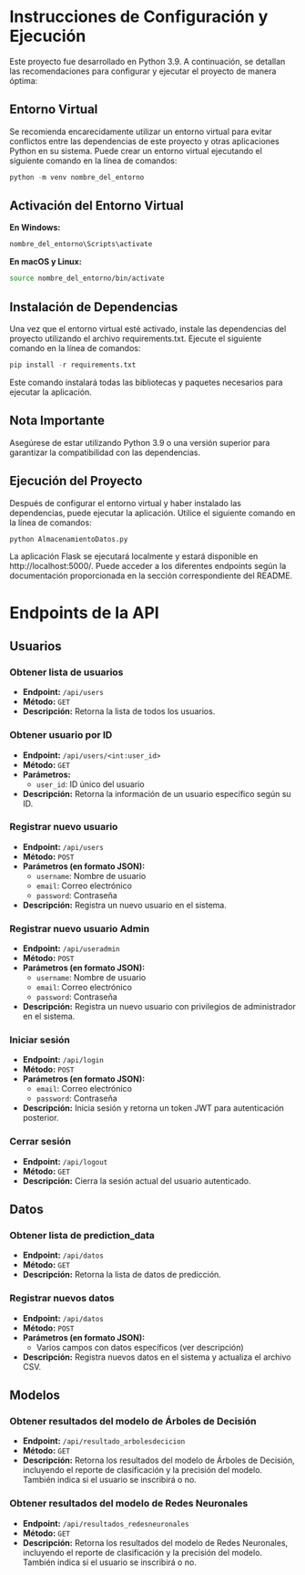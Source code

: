 # Instrucciones de Configuración y Ejecución

Este proyecto fue desarrollado en Python 3.9. A continuación, se detallan las recomendaciones para configurar y ejecutar el proyecto de manera óptima:

## Entorno Virtual

Se recomienda encarecidamente utilizar un entorno virtual para evitar conflictos entre las dependencias de este proyecto y otras aplicaciones Python en su sistema. Puede crear un entorno virtual ejecutando el siguiente comando en la línea de comandos:

```python
python -m venv nombre_del_entorno
```

## Activación del Entorno Virtual

**En Windows:**

```bash
nombre_del_entorno\Scripts\activate
```

**En macOS y Linux:**
```bash
source nombre_del_entorno/bin/activate
```

## Instalación de Dependencias
Una vez que el entorno virtual esté activado, instale las dependencias del proyecto utilizando el archivo requirements.txt. Ejecute el siguiente comando en la línea de comandos:

```python
pip install -r requirements.txt
```
Este comando instalará todas las bibliotecas y paquetes necesarios para ejecutar la aplicación.

## Nota Importante

Asegúrese de estar utilizando Python 3.9 o una versión superior para garantizar la compatibilidad con las dependencias.

## Ejecución del Proyecto

Después de configurar el entorno virtual y haber instalado las dependencias, puede ejecutar la aplicación. Utilice el siguiente comando en la línea de comandos:

```python
python AlmacenamientoDatos.py
```
La aplicación Flask se ejecutará localmente y estará disponible en http://localhost:5000/. Puede acceder a los diferentes endpoints según la documentación proporcionada en la sección correspondiente del README.

# Endpoints de la API

## Usuarios

### Obtener lista de usuarios

- **Endpoint:** `/api/users`
- **Método:** `GET`
- **Descripción:** Retorna la lista de todos los usuarios.

### Obtener usuario por ID

- **Endpoint:** `/api/users/<int:user_id>`
- **Método:** `GET`
- **Parámetros:**
  - `user_id`: ID único del usuario
- **Descripción:** Retorna la información de un usuario específico según su ID.

### Registrar nuevo usuario

- **Endpoint:** `/api/users`
- **Método:** `POST`
- **Parámetros (en formato JSON):**
  - `username`: Nombre de usuario
  - `email`: Correo electrónico
  - `password`: Contraseña
- **Descripción:** Registra un nuevo usuario en el sistema.

### Registrar nuevo usuario Admin

- **Endpoint:** `/api/useradmin`
- **Método:** `POST`
- **Parámetros (en formato JSON):**
  - `username`: Nombre de usuario
  - `email`: Correo electrónico
  - `password`: Contraseña
- **Descripción:** Registra un nuevo usuario con privilegios de administrador en el sistema.

### Iniciar sesión

- **Endpoint:** `/api/login`
- **Método:** `POST`
- **Parámetros (en formato JSON):**
  - `email`: Correo electrónico
  - `password`: Contraseña
- **Descripción:** Inicia sesión y retorna un token JWT para autenticación posterior.

### Cerrar sesión

- **Endpoint:** `/api/logout`
- **Método:** `GET`
- **Descripción:** Cierra la sesión actual del usuario autenticado.

## Datos

### Obtener lista de prediction_data

- **Endpoint:** `/api/datos`
- **Método:** `GET`
- **Descripción:** Retorna la lista de datos de predicción.

### Registrar nuevos datos

- **Endpoint:** `/api/datos`
- **Método:** `POST`
- **Parámetros (en formato JSON):**
  - Varios campos con datos específicos (ver descripción)
- **Descripción:** Registra nuevos datos en el sistema y actualiza el archivo CSV.

## Modelos

### Obtener resultados del modelo de Árboles de Decisión

- **Endpoint:** `/api/resultado_arbolesdecicion`
- **Método:** `GET`
- **Descripción:** Retorna los resultados del modelo de Árboles de Decisión, incluyendo el reporte de clasificación y la precisión del modelo. También indica si el usuario se inscribirá o no.

### Obtener resultados del modelo de Redes Neuronales

- **Endpoint:** `/api/resultados_redesneuronales`
- **Método:** `GET`
- **Descripción:** Retorna los resultados del modelo de Redes Neuronales, incluyendo el reporte de clasificación y la precisión del modelo. También indica si el usuario se inscribirá o no.
